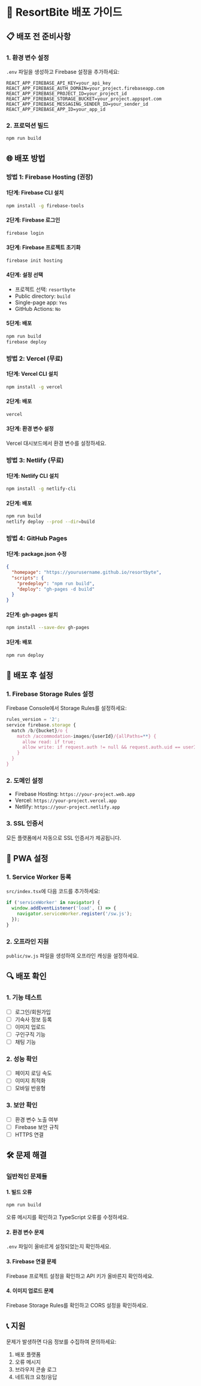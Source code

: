 # 🚀 ResortBite 배포 가이드

## 📋 배포 전 준비사항

### 1. 환경 변수 설정
`.env` 파일을 생성하고 Firebase 설정을 추가하세요:

```env
REACT_APP_FIREBASE_API_KEY=your_api_key
REACT_APP_FIREBASE_AUTH_DOMAIN=your_project.firebaseapp.com
REACT_APP_FIREBASE_PROJECT_ID=your_project_id
REACT_APP_FIREBASE_STORAGE_BUCKET=your_project.appspot.com
REACT_APP_FIREBASE_MESSAGING_SENDER_ID=your_sender_id
REACT_APP_FIREBASE_APP_ID=your_app_id
```

### 2. 프로덕션 빌드
```bash
npm run build
```

## 🌐 배포 방법

### 방법 1: Firebase Hosting (권장)

#### 1단계: Firebase CLI 설치
```bash
npm install -g firebase-tools
```

#### 2단계: Firebase 로그인
```bash
firebase login
```

#### 3단계: Firebase 프로젝트 초기화
```bash
firebase init hosting
```

#### 4단계: 설정 선택
- 프로젝트 선택: `resortbyte`
- Public directory: `build`
- Single-page app: `Yes`
- GitHub Actions: `No`

#### 5단계: 배포
```bash
npm run build
firebase deploy
```

### 방법 2: Vercel (무료)

#### 1단계: Vercel CLI 설치
```bash
npm install -g vercel
```

#### 2단계: 배포
```bash
vercel
```

#### 3단계: 환경 변수 설정
Vercel 대시보드에서 환경 변수를 설정하세요.

### 방법 3: Netlify (무료)

#### 1단계: Netlify CLI 설치
```bash
npm install -g netlify-cli
```

#### 2단계: 배포
```bash
npm run build
netlify deploy --prod --dir=build
```

### 방법 4: GitHub Pages

#### 1단계: package.json 수정
```json
{
  "homepage": "https://yourusername.github.io/resortbyte",
  "scripts": {
    "predeploy": "npm run build",
    "deploy": "gh-pages -d build"
  }
}
```

#### 2단계: gh-pages 설치
```bash
npm install --save-dev gh-pages
```

#### 3단계: 배포
```bash
npm run deploy
```

## 🔧 배포 후 설정

### 1. Firebase Storage Rules 설정
Firebase Console에서 Storage Rules를 설정하세요:

```javascript
rules_version = '2';
service firebase.storage {
  match /b/{bucket}/o {
    match /accommodation-images/{userId}/{allPaths=**} {
      allow read: if true;
      allow write: if request.auth != null && request.auth.uid == userId;
    }
  }
}
```

### 2. 도메인 설정
- Firebase Hosting: `https://your-project.web.app`
- Vercel: `https://your-project.vercel.app`
- Netlify: `https://your-project.netlify.app`

### 3. SSL 인증서
모든 플랫폼에서 자동으로 SSL 인증서가 제공됩니다.

## 📱 PWA 설정

### 1. Service Worker 등록
`src/index.tsx`에 다음 코드를 추가하세요:

```typescript
if ('serviceWorker' in navigator) {
  window.addEventListener('load', () => {
    navigator.serviceWorker.register('/sw.js');
  });
}
```

### 2. 오프라인 지원
`public/sw.js` 파일을 생성하여 오프라인 캐싱을 설정하세요.

## 🔍 배포 확인

### 1. 기능 테스트
- [ ] 로그인/회원가입
- [ ] 기숙사 정보 등록
- [ ] 이미지 업로드
- [ ] 구인구직 기능
- [ ] 채팅 기능

### 2. 성능 확인
- [ ] 페이지 로딩 속도
- [ ] 이미지 최적화
- [ ] 모바일 반응형

### 3. 보안 확인
- [ ] 환경 변수 노출 여부
- [ ] Firebase 보안 규칙
- [ ] HTTPS 연결

## 🛠️ 문제 해결

### 일반적인 문제들

#### 1. 빌드 오류
```bash
npm run build
```
오류 메시지를 확인하고 TypeScript 오류를 수정하세요.

#### 2. 환경 변수 문제
`.env` 파일이 올바르게 설정되었는지 확인하세요.

#### 3. Firebase 연결 문제
Firebase 프로젝트 설정을 확인하고 API 키가 올바른지 확인하세요.

#### 4. 이미지 업로드 문제
Firebase Storage Rules를 확인하고 CORS 설정을 확인하세요.

## 📞 지원

문제가 발생하면 다음 정보를 수집하여 문의하세요:
1. 배포 플랫폼
2. 오류 메시지
3. 브라우저 콘솔 로그
4. 네트워크 요청/응답 